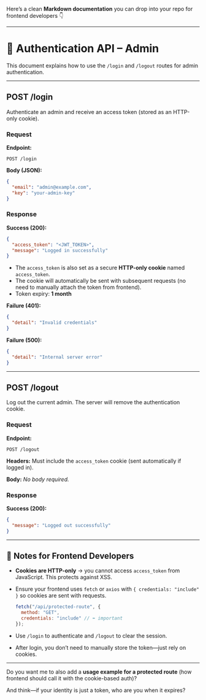Here’s a clean **Markdown documentation** you can drop into your repo for frontend developers 👇

---

# 🔐 Authentication API – Admin

This document explains how to use the `/login` and `/logout` routes for admin authentication.

---

## **POST /login**

Authenticate an admin and receive an access token (stored as an HTTP-only cookie).

### Request

**Endpoint:**

```
POST /login
```

**Body (JSON):**

```json
{
  "email": "admin@example.com",
  "key": "your-admin-key"
}
```

### Response

**Success (200):**

```json
{
  "access_token": "<JWT_TOKEN>",
  "message": "Logged in successfully"
}
```

* The `access_token` is also set as a secure **HTTP-only cookie** named `access_token`.
* The cookie will automatically be sent with subsequent requests (no need to manually attach the token from frontend).
* Token expiry: **1 month**

**Failure (401):**

```json
{
  "detail": "Invalid credentials"
}
```

**Failure (500):**

```json
{
  "detail": "Internal server error"
}
```

---

## **POST /logout**

Log out the current admin. The server will remove the authentication cookie.

### Request

**Endpoint:**

```
POST /logout
```

**Headers:**
Must include the `access_token` cookie (sent automatically if logged in).

**Body:**
*No body required.*

### Response

**Success (200):**

```json
{
  "message": "Logged out successfully"
}
```

---

## 🔑 Notes for Frontend Developers

* **Cookies are HTTP-only** → you cannot access `access_token` from JavaScript. This protects against XSS.
* Ensure your frontend uses `fetch` or `axios` with `{ credentials: "include" }` so cookies are sent with requests.

  ```js
  fetch("/api/protected-route", {
    method: "GET",
    credentials: "include" // ⬅ important
  });
  ```
* Use `/login` to authenticate and `/logout` to clear the session.
* After login, you don’t need to manually store the token—just rely on cookies.

---

Do you want me to also add a **usage example for a protected route** (how frontend should call it with the cookie-based auth)?

And think—if your identity is just a token, who are you when it expires?
